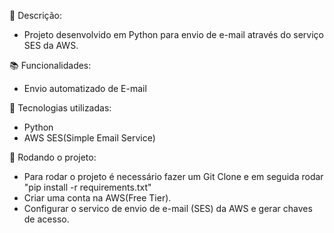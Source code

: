 📝 Descrição:

* Projeto desenvolvido em Python para envio de e-mail através do serviço SES da AWS.

📚 Funcionalidades:

* Envio automatizado de E-mail

🔧 Tecnologias utilizadas:

* Python
* AWS SES(Simple Email Service)

🚀 Rodando o projeto:

* Para rodar o projeto é necessário fazer um Git Clone e em seguida rodar "pip install -r requirements.txt"
* Criar uma conta na AWS(Free Tier).
* Configurar o servico de envio de e-mail (SES) da AWS e gerar chaves de acesso.
